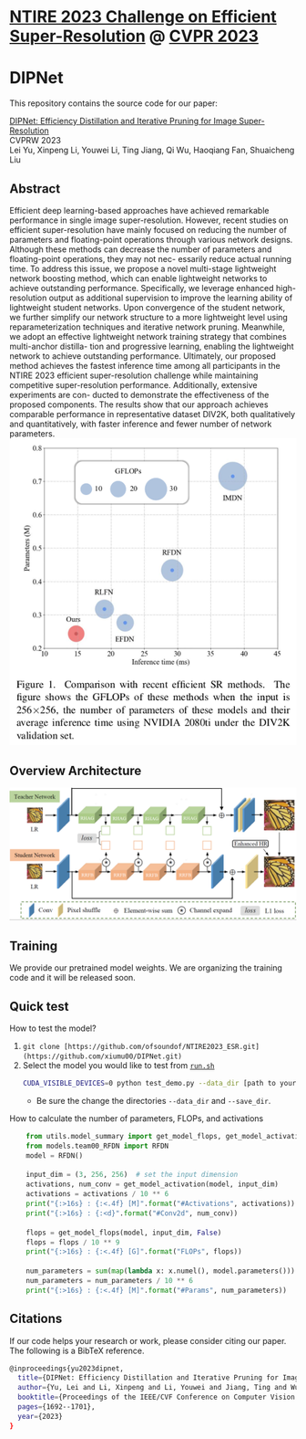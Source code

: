 # [NTIRE 2023 Challenge on Efficient Super-Resolution](https://cvlai.net/ntire/2023/) @ [CVPR 2023](https://cvpr2023.thecvf.com/)
# DIPNet 
This repository contains the source code for our paper:

[DIPNet: Efficiency Distillation and Iterative Pruning for Image Super-Resolution](https://arxiv.org/pdf/2304.07018)<br/>
CVPRW 2023 <br/>
Lei Yu, Xinpeng Li, Youwei Li, Ting Jiang, Qi Wu, Haoqiang Fan, Shuaicheng Liu<br/>

## Abstract
Efficient deep learning-based approaches have achieved remarkable performance in single image super-resolution.
However, recent studies on efficient super-resolution have mainly focused on reducing the number of parameters and
floating-point operations through various network designs. Although these methods can decrease the number of parameters and floating-point operations, they may not nec-
essarily reduce actual running time. To address this issue, we propose a novel multi-stage lightweight network boosting method, which can enable lightweight networks to
achieve outstanding performance. Specifically, we leverage enhanced high-resolution output as additional supervision
to improve the learning ability of lightweight student networks. Upon convergence of the student network, we further
simplify our network structure to a more lightweight level using reparameterization techniques and iterative network
pruning. Meanwhile, we adopt an effective lightweight network training strategy that combines multi-anchor distilla-
tion and progressive learning, enabling the lightweight network to achieve outstanding performance. Ultimately, our
proposed method achieves the fastest inference time among all participants in the NTIRE 2023 efficient super-resolution
challenge while maintaining competitive super-resolution performance. Additionally, extensive experiments are con-
ducted to demonstrate the effectiveness of the proposed components. The results show that our approach achieves
comparable performance in representative dataset DIV2K, both qualitatively and quantitatively, with faster inference
and fewer number of network parameters.
<img src="DIPNet_efficient.png">

## Overview Architecture
<img src="DIPNet.png">

## Training
We provide our pretrained model weights. We are organizing the training code and it will be released soon. 

## Quick test
How to test the model?

1. `git clone [https://github.com/ofsoundof/NTIRE2023_ESR.git](https://github.com/xiumu00/DIPNet.git)`
2. Select the model you would like to test from [`run.sh`](./run.sh)
    ```bash
    CUDA_VISIBLE_DEVICES=0 python test_demo.py --data_dir [path to your data dir] --save_dir [path to your save dir] --model_id 0
    ```
    - Be sure the change the directories `--data_dir` and `--save_dir`.
   
How to calculate the number of parameters, FLOPs, and activations

```python
    from utils.model_summary import get_model_flops, get_model_activation
    from models.team00_RFDN import RFDN
    model = RFDN()
    
    input_dim = (3, 256, 256)  # set the input dimension
    activations, num_conv = get_model_activation(model, input_dim)
    activations = activations / 10 ** 6
    print("{:>16s} : {:<.4f} [M]".format("#Activations", activations))
    print("{:>16s} : {:<d}".format("#Conv2d", num_conv))

    flops = get_model_flops(model, input_dim, False)
    flops = flops / 10 ** 9
    print("{:>16s} : {:<.4f} [G]".format("FLOPs", flops))

    num_parameters = sum(map(lambda x: x.numel(), model.parameters()))
    num_parameters = num_parameters / 10 ** 6
    print("{:>16s} : {:<.4f} [M]".format("#Params", num_parameters))
```

## Citations
If our code helps your research or work, please consider citing our paper. The following is a BibTeX reference.
```bash
@inproceedings{yu2023dipnet,
  title={DIPNet: Efficiency Distillation and Iterative Pruning for Image Super-Resolution},
  author={Yu, Lei and Li, Xinpeng and Li, Youwei and Jiang, Ting and Wu, Qi and Fan, Haoqiang and Liu, Shuaicheng},
  booktitle={Proceedings of the IEEE/CVF Conference on Computer Vision and Pattern Recognition},
  pages={1692--1701},
  year={2023}
}
```
